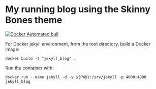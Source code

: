 # My running blog using the Skinny Bones theme

[![Docker Automated buil](https://img.shields.io/docker/automated/mtpatter/jekyll-skinnybones.svg)](https://hub.docker.com/r/mtpatter/jekyll-skinnybones/)

For Docker jekyll environment, from the root directory, build a Docker image:

```
docker build -t "jekyll_blog" .
```

Run the container with:

```
docker run --name jekyll -d -v ${PWD}:/srv/jekyll -p 4000:4000 jekyll_blog
```
